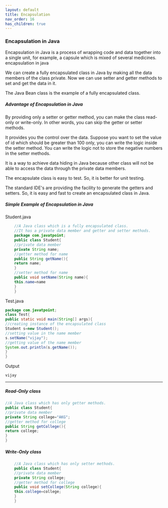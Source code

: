 ```yaml
---
layout: default
title: Encapsulation
nav_order: 16
has_children: true
---
```

### Encapsulation in Java

Encapsulation in Java is a process of wrapping code and data together into a single unit, for example, a capsule which is mixed of several medicines.
encapsulation in java

We can create a fully encapsulated class in Java by making all the data members of the class private. Now we can use setter and getter methods to set and get the data in it.

The Java Bean class is the example of a fully encapsulated class.

##### Advantage of Encapsulation in Java

By providing only a setter or getter method, you can make the class read-only or write-only. In other words, you can skip the getter or setter methods.

It provides you the control over the data. Suppose you want to set the value of id which should be greater than 100 only, you can write the logic inside the setter method. You can write the logic not to store the negative numbers in the setter methods.

It is a way to achieve data hiding in Java because other class will not be able to access the data through the private data members.

The encapsulate class is easy to test. So, it is better for unit testing.

The standard IDE's are providing the facility to generate the getters and setters. So, it is easy and fast to create an encapsulated class in Java.

##### Simple Example of Encapsulation in Java
Student.java
```java
    //A Java class which is a fully encapsulated class.  
    //It has a private data member and getter and setter methods.  
    package com.javatpoint;  
    public class Student{  
    //private data member  
    private String name;  
    //getter method for name  
    public String getName(){  
    return name;  
    }  
    //setter method for name  
    public void setName(String name){  
    this.name=name  
    }  
    }  
```
Test.java
```java
package com.javatpoint;  
class Test{  
public static void main(String[] args){  
//creating instance of the encapsulated class  
Student s=new Student();  
//setting value in the name member  
s.setName("vijay");  
//getting value of the name member  
System.out.println(s.getName());  
}  
} 
```

Output
```
vijay
```

----------

##### Read-Only class
```java
//A Java class which has only getter methods.  
public class Student{  
//private data member  
private String college="AKG";  
//getter method for college  
public String getCollege(){  
return college;  
}  
} 
```

##### Write-Only class

```java
    //A Java class which has only setter methods.  
    public class Student{  
    //private data member  
    private String college;  
    //getter method for college  
    public void setCollege(String college){  
    this.college=college;  
    }  
    }  
```